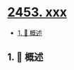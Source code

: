 # [2453. xxx](https://github.com/Tdahuyou/TNotes.leetcode/tree/main/notes/2453.%20xxx)

<!-- region:toc -->

- [1. 📝 概述](#1--概述)

<!-- endregion:toc -->

## 1. 📝 概述
